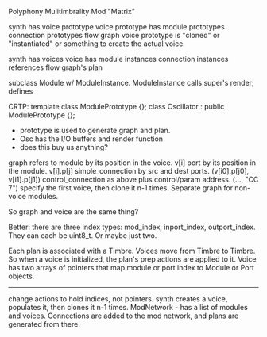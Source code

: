 Polyphony
Mulitimbrality
Mod "Matrix"


synth has voice prototype
voice prototype has module prototypes
                    connection prototypes
                    flow graph
voice prototype is "cloned" or "instantiated" or something
to create the actual voice.


synth has voices
voice has module instances
          connection instances
      references flow graph's plan


subclass Module w/ ModuleInstance.
ModuleInstance calls super's render; defines


CRTP:
template <class ModuleType>
class ModulePrototype {};
class Oscillator : public ModulePrototype<Oscillator> {};

- prototype is used to generate graph and plan.
- Osc has the I/O buffers and render function
- does this buy us anything?


graph refers to module by its position in the voice.  v[i]
                port by its position in the module.  v[i].p[j]
                simple_connection by src and dest ports.
                                                    (v[i0].p[j0], v[i1].p[j1])
                control_connection as above plus control/param address.
                                                    (..., "CC 7")
specify the first voice, then clone it n-1 times.
Separate graph for non-voice modules.

So graph and voice are the same thing?


Better: there are three index types: mod_index, inport_index, outport_index.
They can each be uint8_t.  Or maybe just two.


Each plan is associated with a Timbre.  Voices move from Timbre to Timbre.
So when a voice is initialized, the plan's prep actions are applied to it.
Voice has two arrays of pointers that map module or port index to Module
or Port objects.

---------------------------------

change actions to hold indices, not pointers.
synth creates a voice, populates it, then clones it n-1 times.
ModNetwork - has a list of modules and voices.  Connections are
added to the mod network, and plans are generated from there.

